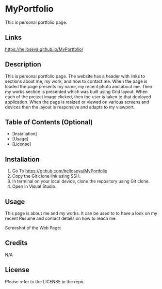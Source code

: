 # MyPortfolio
This is personal portfolio page.

## Links

https://helloseva.github.io/MyPortfolio/



## Description 

This is personal portfolio page. The website has a header with links to sections about me, my work, and how to contact me. When the page is loaded the page presents my name, my recent photo and about me. Then my works section is presented which was built using Grid layout. When each of the project image clicked, then the user is taken to that deployed application. When the page is resized or viewed on various screens and devices then the layout is responsive and adapts to my viewport.


## Table of Contents (Optional)

* [Installation]
* [Usage]
* [License]


## Installation

1. Go To https://github.com/helloseva/MyPortfolio
2. Copy the Git clone link using SSH.
3. In terminal on your local device, clone the repository using Git clone.
4. Open in Visual Studio.



## Usage 

This page is about me and my works. It can be used to to have a look on my recent Resume and contact details on how to reach me.

Screeshot of the Web Page:


## Credits

N/A


## License

Please refer to the LICENSE in the repo.
